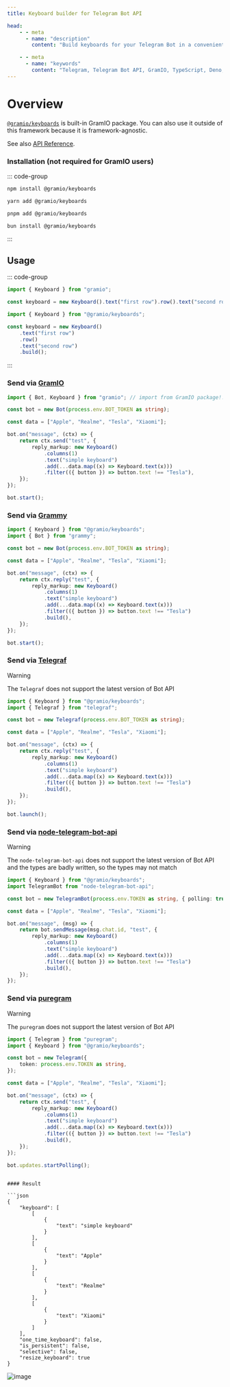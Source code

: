 ```yaml
---
title: Keyboard builder for Telegram Bot API

head:
    - - meta
      - name: "description"
        content: "Build keyboards for your Telegram Bot in a convenient way."

    - - meta
      - name: "keywords"
        content: "Telegram, Telegram Bot API, GramIO, TypeScript, Deno, Bun, Node.JS, Nodejs, keyboard, builder, inline keyboard, chunk, pattern, matrix, url, webapp"
---
```


# Overview

[`@gramio/keyboards`](https://github.com/gramiojs/keyboards) is built-in GramIO package. You can also use it outside of this framework because it is framework-agnostic.

See also [API Reference](https://jsr.io/@gramio/keyboards/doc).

### Installation (not required for GramIO users)

::: code-group

```bash [npm]
npm install @gramio/keyboards
```

```bash [yarn]
yarn add @gramio/keyboards
```

```bash [pnpm]
pnpm add @gramio/keyboards
```

```bash [bun]
bun install @gramio/keyboards
```

:::

## Usage

::: code-group

```ts twoslash [with GramIO]
import { Keyboard } from "gramio";

const keyboard = new Keyboard().text("first row").row().text("second row");
```

```ts twoslash [without GramIO]
import { Keyboard } from "@gramio/keyboards";

const keyboard = new Keyboard()
    .text("first row")
    .row()
    .text("second row")
    .build();
```

:::

### Send via [GramIO](https://gramio.dev/)

```ts
import { Bot, Keyboard } from "gramio"; // import from GramIO package!!

const bot = new Bot(process.env.BOT_TOKEN as string);

const data = ["Apple", "Realme", "Tesla", "Xiaomi"];

bot.on("message", (ctx) => {
    return ctx.send("test", {
        reply_markup: new Keyboard()
            .columns(1)
            .text("simple keyboard")
            .add(...data.map((x) => Keyboard.text(x)))
            .filter(({ button }) => button.text !== "Tesla"),
    });
});

bot.start();
```

### Send via [Grammy](https://grammy.dev/)

```ts
import { Keyboard } from "@gramio/keyboards";
import { Bot } from "grammy";

const bot = new Bot(process.env.BOT_TOKEN as string);

const data = ["Apple", "Realme", "Tesla", "Xiaomi"];

bot.on("message", (ctx) => {
    return ctx.reply("test", {
        reply_markup: new Keyboard()
            .columns(1)
            .text("simple keyboard")
            .add(...data.map((x) => Keyboard.text(x)))
            .filter(({ button }) => button.text !== "Tesla")
            .build(),
    });
});

bot.start();
```

### Send via [Telegraf](https://github.com/telegraf/telegraf)

> [!WARNING]
> The `Telegraf` does not support the latest version of Bot API

```ts
import { Keyboard } from "@gramio/keyboards";
import { Telegraf } from "telegraf";

const bot = new Telegraf(process.env.BOT_TOKEN as string);

const data = ["Apple", "Realme", "Tesla", "Xiaomi"];

bot.on("message", (ctx) => {
    return ctx.reply("test", {
        reply_markup: new Keyboard()
            .columns(1)
            .text("simple keyboard")
            .add(...data.map((x) => Keyboard.text(x)))
            .filter(({ button }) => button.text !== "Tesla")
            .build(),
    });
});

bot.launch();
```

### Send via [node-telegram-bot-api](https://www.npmjs.com/package/node-telegram-bot-api)

> [!WARNING]
> The `node-telegram-bot-api` does not support the latest version of Bot API and the types are badly written, so the types may not match

```ts
import { Keyboard } from "@gramio/keyboards";
import TelegramBot from "node-telegram-bot-api";

const bot = new TelegramBot(process.env.TOKEN as string, { polling: true });

const data = ["Apple", "Realme", "Tesla", "Xiaomi"];

bot.on("message", (msg) => {
    return bot.sendMessage(msg.chat.id, "test", {
        reply_markup: new Keyboard()
            .columns(1)
            .text("simple keyboard")
            .add(...data.map((x) => Keyboard.text(x)))
            .filter(({ button }) => button.text !== "Tesla")
            .build(),
    });
});
```

### Send via [puregram](https://puregram.cool/)

> [!WARNING]
> The `puregram` does not support the latest version of Bot API

```ts
import { Telegram } from "puregram";
import { Keyboard } from "@gramio/keyboards";

const bot = new Telegram({
    token: process.env.TOKEN as string,
});

const data = ["Apple", "Realme", "Tesla", "Xiaomi"];

bot.on("message", (ctx) => {
    return ctx.send("test", {
        reply_markup: new Keyboard()
            .columns(1)
            .text("simple keyboard")
            .add(...data.map((x) => Keyboard.text(x)))
            .filter(({ button }) => button.text !== "Tesla")
            .build(),
    });
});

bot.updates.startPolling();
```

````

#### Result

```json
{
    "keyboard": [
        [
            {
                "text": "simple keyboard"
            }
        ],
        [
            {
                "text": "Apple"
            }
        ],
        [
            {
                "text": "Realme"
            }
        ],
        [
            {
                "text": "Xiaomi"
            }
        ]
    ],
    "one_time_keyboard": false,
    "is_persistent": false,
    "selective": false,
    "resize_keyboard": true
}
````

![image](https://github.com/gramiojs/keyboards/assets/57632712/e65e2b0a-40f0-43ae-9887-04360e6dbeab)
